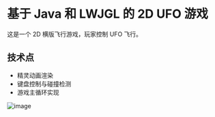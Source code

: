 # 基于 Java 和 LWJGL 的 2D UFO 游戏

这是一个 2D 横版飞行游戏，玩家控制 UFO 飞行。

## 技术点
- 精灵动画渲染
- 键盘控制与碰撞检测
- 游戏主循环实现

![image](https://github.com/user-attachments/assets/467db876-eb5e-47df-9585-da0c79340ad8)
